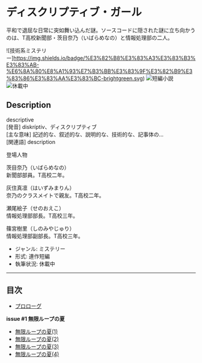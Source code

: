 ディスクリプティブ・ガール
==========================

平和で退屈な日常に突如舞い込んだ謎。ソースコードに隠された謎に立ち向かうのは、T高校新聞部・茨目奈乃（いばらめなの）と情報処理部の二人。

![技術系ミステリー]https://img.shields.io/badge/%E3%82%B8%E3%83%A3%E3%83%B3%E3%83%AB-%E6%8A%80%E8%A1%93%E7%B3%BB%E3%83%9F%E3%82%B9%E3%83%86%E3%83%AA%E3%83%BC-brightgreen.svg)
![短編小説](https://img.shields.io/badge/%E5%BD%A2%E5%BC%8F-%E7%9F%AD%E7%B7%A8%E5%B0%8F%E8%AA%AC-orange.svg)
![休載中](https://img.shields.io/badge/%E5%9F%B7%E7%AD%86%E7%8A%B6%E6%B3%81-%E4%BC%91%E8%BC%89%E4%B8%AD-red.svg)

## Description

descriptive  
[発音] diskríptiv、ディスクリプティブ  
[主な意味] 記述的な、叙述的な、説明的な、技術的な、記事体の...  
[関連語] description

登場人物

茨目奈乃（いばらめなの）  
新聞部部員。T高校二年。

灰住真凛（はいずみまりん）  
奈乃のクラスメイトで親友。T高校二年。

瀬尾絵子（せのおえこ）  
情報処理部部長。T高校三年。

篠宮樹里（しのみやじゅり）  
情報処理部副部長。T高校三年。

* ジャンル: ミステリー
* 形式: 連作短編
* 執筆状況: 休載中

----

## 目次

* [プロローグ](/episodes/001.md)

**issue #1 無限ループの夏**

* [無限ループの夏(1)](/episodes/002.md)
* [無限ループの夏(2)](/episodes/003.md)
* [無限ループの夏(3)](/episodes/004.md)
* [無限ループの夏(4)](/episodes/005.md)
